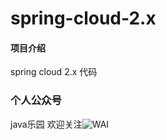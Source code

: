 # spring-cloud-2.x

#### 项目介绍
spring cloud 2.x 代码

### 个人公众号 
java乐园 欢迎关注![WAI](https://gitee.com/hjj520/spring-cloud-2.x/raw/master/java%E4%B9%90%E5%9B%AD.jpg)